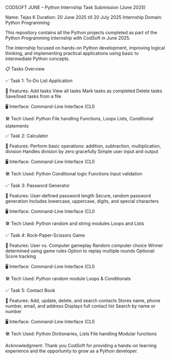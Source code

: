  CODSOFT JUNE – Python Internship Task Submission (June 2025)
 
 Name: Tejas K Duration: 20 June 2025 till 20 July 2025 Internship Domain: Python Programming
 
This repository contains all the Python projects completed as part of the Python Programming Internship with CodSoft in June 2025.

The internship focused on hands-on Python development, improving logical thinking, and implementing practical applications using basic to intermediate Python concepts.

📋 Tasks Overview

✅ Task 1: To-Do List Application

🧩 Features:
Add tasks
View all tasks
Mark tasks as completed
Delete tasks
Save/load tasks from a file

🖥️ Interface: Command-Line Interface (CLI)

🛠️ Tech Used:
Python
File handling
Functions, Loops
Lists, Conditional statements

✅ Task 2: Calculator

🧩 Features:
Perform basic operations: addition, subtraction, multiplication, division
Handles division by zero gracefully
Simple user input and output

🖥️ Interface: Command-Line Interface (CLI)

🛠️ Tech Used:
Python
Conditional logic
Functions
Input validation

✅ Task 3: Password Generator

🧩 Features:
User-defined password length
Secure, random password generation
Includes lowercase, uppercase, digits, and special characters

🖥️ Interface: Command-Line Interface (CLI)

🛠️ Tech Used:
Python
random and string modules
Loops and Lists

✅ Task 4: Rock-Paper-Scissors Game

🧩 Features:
User vs. Computer gameplay
Random computer choice
Winner determined using game rules
Option to replay multiple rounds
Optional: Score tracking

🖥️ Interface: Command-Line Interface (CLI)

🛠️ Tech Used:
Python
random module
Loops & Conditionals

✅ Task 5: Contact Book

🧩 Features:
Add, update, delete, and search contacts
Stores name, phone number, email, and address
Displays full contact list
Search by name or number

🖥️ Interface: Command-Line Interface (CLI)

🛠️ Tech Used:
Python
Dictionaries, Lists
File handling
Modular functions


Acknowledgment:
Thank you CodSoft for providing a hands-on learning experience and the opportunity to grow as a Python developer.

